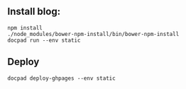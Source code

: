 ## Install blog:

    npm install
    ./node_modules/bower-npm-install/bin/bower-npm-install
    docpad run --env static

## Deploy

    docpad deploy-ghpages --env static

